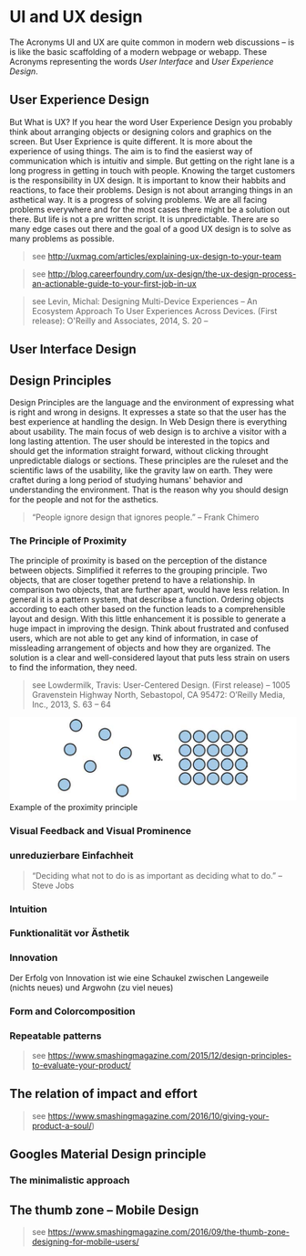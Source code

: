 # UI and UX design

The Acronyms UI and UX are quite common in modern web discussions – is is like the basic scaffolding of a modern webpage or webapp. These Acronyms representing the words *User Interface* and *User Experience Design*.

## User Experience Design

But What is UX? If you hear the word User Experience Design you probably think about arranging objects or designing colors and graphics on the screen. But User Exprience is quite different. It is more about the experience of using things. The aim is to find the easierst way of communication which is intuitiv and simple. But getting on the right lane is a long progress in getting in touch with people. Knowing the target customers is the responsibility in UX design. It is important to know their habbits and reactions, to face their problems. Design is not about arranging things in an asthetical way. It is a progress of solving problems. We are all facing problems everywhere and for the most cases there might be a solution out there. But life is not a pre written script. It is unpredictable. There are so many edge cases out there and the goal of a good UX design is to solve as many problems as possible.

> see http://uxmag.com/articles/explaining-ux-design-to-your-team


> see http://blog.careerfoundry.com/ux-design/the-ux-design-process-an-actionable-guide-to-your-first-job-in-ux

> see Levin, Michal: Designing Multi-Device Experiences – An Ecosystem Approach To User Experiences Across Devices. (First release): O'Reilly and Associates, 2014, S. 20 – 


## User Interface Design



## Design Principles

Design Principles are the language and the environment of expressing what is right and wrong in designs. It expresses a state so that the user has the best experience at handling the design. In Web Design there is everything about usability. The main focus of web design is to archive a visitor with a long lasting attention. The user should be interested in the topics and should get the information straight forward, without clicking throught unpredictable dialogs or sections. These principles are the ruleset and the scientific laws of the usability, like the gravity law on earth. They were craftet during a long period of studying humans' behavior and understanding the environment. That is the reason why you should design for the people and not for the asthetics.

> “People ignore design that ignores people.”
> – Frank Chimero

### The Principle of Proximity

The principle of proximity is based on the perception of the distance between objects. Simplified it referres to the grouping principle. Two objects, that are closer together pretend to have a relationship. In comparison two objects, that are further apart, would have less relation. In general it is a pattern system, that describse a function. Ordering objects according to each other based on the function leads to a comprehensible layout and design. With this little enhancement it is possible to generate a huge impact in improving the design. Think about frustrated and confused users, which are not able to get any kind of information, in case of missleading arrangement of objects and how they are organized. The solution is a clear and well-considered layout that puts less strain on users to find the information, they need.

> see Lowdermilk, Travis: User-Centered Design. (First release) – 1005 Gravenstein Highway North, Sebastopol, CA 95472: O’Reilly Media, Inc., 2013, S. 63 – 64


![](../../images/figure-1-1_example_of_the_proximity_principle.png)
Example of the proximity principle




### Visual Feedback and Visual Prominence



### unreduzierbare Einfachheit
> “Deciding what not to do is as important as deciding what to do.”
> – Steve Jobs

### Intuition

### Funktionalität vor Ästhetik

### Innovation
Der Erfolg von Innovation ist wie eine Schaukel zwischen Langeweile (nichts neues) und Argwohn (zu viel neues)

### Form and Colorcomposition

### Repeatable patterns

> see https://www.smashingmagazine.com/2015/12/design-principles-to-evaluate-your-product/




## The relation of impact and effort

> see https://www.smashingmagazine.com/2016/10/giving-your-product-a-soul/)

## Googles Material Design principle

### The minimalistic approach

## The thumb zone – Mobile Design

> see https://www.smashingmagazine.com/2016/09/the-thumb-zone-designing-for-mobile-users/
